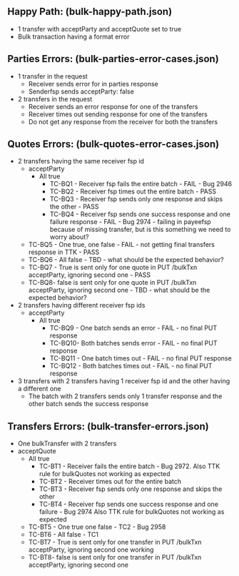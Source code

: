 ## Happy Path: (bulk-happy-path.json)
 - 1 transfer with acceptParty and acceptQuote set to true
 - Bulk transaction having a format error

## Parties Errors: (bulk-parties-error-cases.json)
 - 1 transfer in the request
   - Receiver sends error for in parties response
   - Senderfsp sends acceptParty: false 
 - 2 transfers in the request
   - Receiver sends an error response for one of the transfers
   - Receiver times out sending response for one of the transfers
   - Do not get any response from the receiver for both the transfers


## Quotes Errors: (bulk-quotes-error-cases.json)
 - 2 transfers having the same receiver fsp id
   - acceptParty
     - All true
       - TC-BQ1 - Receiver fsp fails the entire batch - FAIL - Bug 2946
       - TC-BQ2 - Receiver fsp times out the entire batch - PASS
       - TC-BQ3 - Receiver fsp sends only one response and skips the other - PASS
       - TC-BQ4 - Receiver fsp sends one success response and one failure response - FAIL - Bug 2974 - failing in payeefsp because of missing transfer, but is this something we need to worry about?
    - TC-BQ5 - One true, one false - FAIL - not getting final transfers response in TTK - PASS
    - TC-BQ6 - All false - TBD - what should be the expected behavior?
    - TC-BQ7 - True is sent only for one quote in PUT /bulkTxn acceptParty, ignoring second one - PASS
    - TC-BQ8- false is sent only for one quote in PUT /bulkTxn acceptParty, ignoring second one - TBD - what should be the expected behavior?
 - 2 transfers having different receiver fsp ids
   - acceptParty
     - All true
       - TC-BQ9 - One batch sends an error - FAIL - no final PUT response
       - TC-BQ10- Both batches sends error - FAIL - no final PUT response
       - TC-BQ11 - One batch times out - FAIL - no final PUT response
       - TC-BQ12 - Both batches times out - FAIL - no final PUT response
 - 3 transfers with 2 transfers having 1 receiver fsp id and the other having a different one
   - The batch with 2 transfers sends only 1 transfer response and the other batch sends the success response
			
				
## Transfers Errors: (bulk-transfer-errors.json)
 - One bulkTransfer with 2 transfers
  - acceptQuote
     - All true 
       - TC-BT1 - Receiver fails the entire batch - Bug 2972. Also TTK rule for bulkQuotes not working as expected
       - TC-BT2 - Receiver times out for the entire batch
       - TC-BT3 - Receiver fsp sends only one response and skips the other
       - TC-BT4 - Receiver fsp sends one success response and one failure  - Bug 2974 Also TTK rule for bulkQuotes not working as expected
    - TC-BT5 - One true one false - TC2 - Bug 2958
    - TC-BT6 - All false - TC1
    - TC-BT7 - True is sent only for one transfer in PUT /bulkTxn acceptParty, ignoring second one working
    - TC-BT8- false is sent only for one transfer in PUT /bulkTxn acceptParty, ignoring second one
